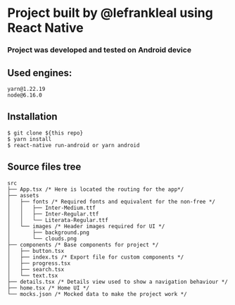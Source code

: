 # Project built by @lefrankleal using React Native
### Project was developed and tested on Android device

## Used engines:
```
yarn@1.22.19
node@6.16.0
```

## Installation
```
$ git clone ${this repo}
$ yarn install
$ react-native run-android or yarn android
```
## Source files tree
```
src
├── App.tsx /* Here is located the routing for the app*/
├── assets
│   ├── fonts /* Required fonts and equivalent for the non-free */
│   │   ├── Inter-Medium.ttf
│   │   ├── Inter-Regular.ttf
│   │   └── Literata-Regular.ttf
│   └── images /* Header images required for UI */
│       ├── background.png
│       └── clouds.png
├── components /* Base components for project */
│   ├── button.tsx
│   ├── index.ts /* Export file for custom components */
│   ├── progress.tsx
│   ├── search.tsx
│   └── text.tsx
├── details.tsx /* Details view used to show a navigation behaviour */
├── home.tsx /* Home UI */
└── mocks.json /* Mocked data to make the project work */
```